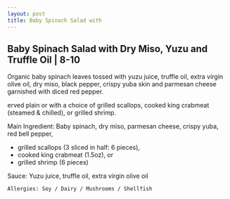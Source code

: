 ```yaml
---
layout: post
title: Baby Spinach Salad with
---
```


## Baby Spinach Salad with Dry Miso, Yuzu and Truffle Oil | 8-10 

Organic baby spinach leaves tossed with yuzu juice, truffle oil, extra virgin olive oil, dry miso, black pepper, crispy yuba skin and parmesan cheese garnished with diced red pepper. 

erved plain or with a choice of grilled scallops, cooked king crabmeat (steamed & chilled), or grilled shrimp.

Main Ingredient: Baby spinach, dry miso, parmesan cheese, crispy yuba, red bell pepper, 
- grilled scallops (3 sliced in half: 6 pieces), 
- cooked king crabmeat (1.5oz), or 
- grilled shrimp (6 pieces)

Sauce: Yuzu juice, truffle oil, extra virgin olive oil 

```
Allergies: Soy / Dairy / Mushrooms / Shellfish
```
